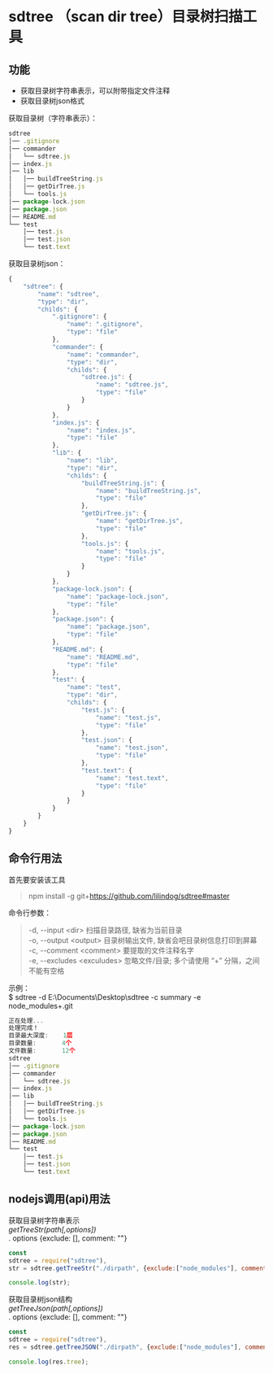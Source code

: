 # sdtree （scan dir tree）目录树扫描工具

## 功能
* 获取目录树字符串表示，可以附带指定文件注释
* 获取目录树json格式

获取目录树（字符串表示）：
```js
sdtree
│── .gitignore
│── commander
│   └── sdtree.js
│── index.js
│── lib
│   │── buildTreeString.js
│   │── getDirTree.js
│   └── tools.js
│── package-lock.json
│── package.json
│── README.md
└── test
    │── test.js
    │── test.json
    └── test.text

```
获取目录树json：
```js
{
    "sdtree": {
        "name": "sdtree",
        "type": "dir",
        "childs": {
            ".gitignore": {
                "name": ".gitignore",
                "type": "file"
            },
            "commander": {
                "name": "commander",
                "type": "dir",
                "childs": {
                    "sdtree.js": {
                        "name": "sdtree.js",
                        "type": "file"
                    }
                }
            },
            "index.js": {
                "name": "index.js",
                "type": "file"
            },
            "lib": {
                "name": "lib",
                "type": "dir",
                "childs": {
                    "buildTreeString.js": {
                        "name": "buildTreeString.js",
                        "type": "file"
                    },
                    "getDirTree.js": {
                        "name": "getDirTree.js",
                        "type": "file"
                    },
                    "tools.js": {
                        "name": "tools.js",
                        "type": "file"
                    }
                }
            },
            "package-lock.json": {
                "name": "package-lock.json",
                "type": "file"
            },
            "package.json": {
                "name": "package.json",
                "type": "file"
            },
            "README.md": {
                "name": "README.md",
                "type": "file"
            },
            "test": {
                "name": "test",
                "type": "dir",
                "childs": {
                    "test.js": {
                        "name": "test.js",
                        "type": "file"
                    },
                    "test.json": {
                        "name": "test.json",
                        "type": "file"
                    },
                    "test.text": {
                        "name": "test.text",
                        "type": "file"
                    }
                }
            }
        }
    }
}
```


## 命令行用法

首先要安装该工具
> npm install -g git+https://github.com/lilindog/sdtree#master

命令行参数：
>-d, --input    \<dir>        扫描目录路径, 缺省为当前目录<br>
>-o, --output   \<output>     目录树输出文件, 缺省会吧目录树信息打印到屏幕<br>
>-c, --comment  \<comment>    要提取的文件注释名字<br>
>-e, --excludes \<exculudes>  忽略文件/目录; 多个请使用 “+” 分隔，之间不能有空格

示例：<br>
$ sdtree -d E:\Documents\Desktop\sdtree -c summary -e node_modules+.git
```js
正在处理...
处理完成！
目录最大深度:    1层
目录数量:       4个
文件数量:       12个
sdtree
│── .gitignore
│── commander
│   └── sdtree.js
│── index.js
│── lib
│   │── buildTreeString.js
│   │── getDirTree.js
│   └── tools.js
│── package-lock.json
│── package.json
│── README.md
└── test
    │── test.js
    │── test.json
    └── test.text

```
## nodejs调用(api)用法

获取目录树字符串表示<br>
*getTreeStr(path[,options])*<br>
. options {exclude: [], comment: ""}
```js
const
sdtree = require("sdtree"),
str = sdtree.getTreeStr("./dirpath", {exclude:["node_modules"], comment: "summary"});

console.log(str); 
```

获取目录树json结构<br>
*getTreeJson(path[,options])*<br>
. options {exclude: [], comment: ""}
```js
const 
sdtree = require("sdtree"),
res = sdtree.getTreeJSON("./dirpath", {exclude:["node_modules"], comment: "summary"});

console.log(res.tree);
```